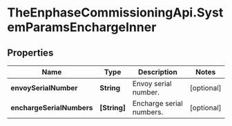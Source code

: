 # TheEnphaseCommissioningApi.SystemParamsEnchargeInner

## Properties

Name | Type | Description | Notes
------------ | ------------- | ------------- | -------------
**envoySerialNumber** | **String** | Envoy serial number. | [optional] 
**enchargeSerialNumbers** | **[String]** | Encharge serial numbers. | [optional] 


